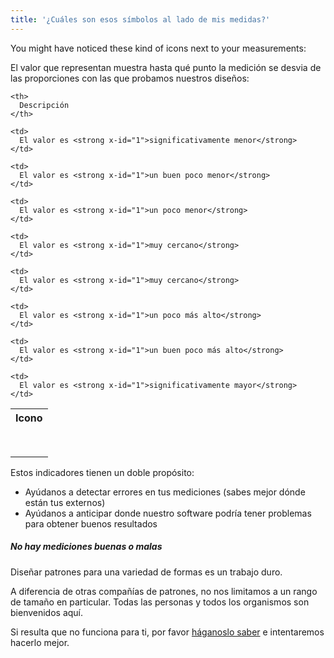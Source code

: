 ```yaml
---
title: '¿Cuáles son esos símbolos al lado de mis medidas?'
---
```


You might have noticed these kind of icons next to your measurements: <Gauge val={0} theme='light' />

El valor que representan muestra hasta qué punto la medición se desvia de las proporciones con las que probamos nuestros diseños:

<table spaces-before="0">
  <tr>
    <th>
      Icono
    </th>

    <th>
      Descripción
    </th>

  </tr>

  <tr>
    <td>
      <Gauge val={-6} theme='light' />
    </td>

    <td>
      El valor es <strong x-id="1">significativamente menor</strong>
    </td>

  </tr>

  <tr>
    <td>
      <Gauge val={-4} theme='light' />
    </td>

    <td>
      El valor es <strong x-id="1">un buen poco menor</strong>
    </td>

  </tr>

  <tr>
    <td>
      <Gauge val={-2} theme='light' />
    </td>

    <td>
      El valor es <strong x-id="1">un poco menor</strong>
    </td>

  </tr>

  <tr>
    <td>
      <Gauge val={-1} theme='light' />
    </td>

    <td>
      El valor es <strong x-id="1">muy cercano</strong>
    </td>

  </tr>

  <tr>
    <td>
      <Gauge val={1} theme='light' />
    </td>

    <td>
      El valor es <strong x-id="1">muy cercano</strong>
    </td>

  </tr>

  <tr>
    <td>
      <Gauge val={2} theme='light' />
    </td>

    <td>
      El valor es <strong x-id="1">un poco más alto</strong>
    </td>

  </tr>

  <tr>
    <td>
      <Gauge val={4} theme='light' />
    </td>

    <td>
      El valor es <strong x-id="1">un buen poco más alto</strong>
    </td>

  </tr>

  <tr>
    <td>
      <Gauge val={6} theme='light' />
    </td>

    <td>
      El valor es <strong x-id="1">significativamente mayor</strong>
    </td>

  </tr>
</table>

Estos indicadores tienen un doble propósito:

- Ayúdanos a detectar errores en tus mediciones (sabes mejor dónde están tus externos)
- Ayúdanos a anticipar donde nuestro software podría tener problemas para obtener buenos resultados

<Note>

##### No hay mediciones buenas o malas

Diseñar patrones para una variedad de formas es un trabajo duro.

A diferencia de otras compañías de patrones, no nos limitamos a un rango de tamaño en particular.
Todas las personas y todos los organismos son bienvenidos aquí.

Si resulta que no funciona para ti, por favor [háganoslo saber](https://discord.freesewing.org/) e intentaremos hacerlo mejor.

</Note>
